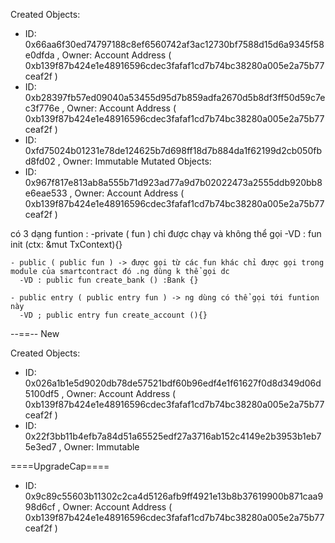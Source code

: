 


Created Objects:
  - ID: 0x66aa6f30ed74797188c8ef6560742af3ac12730bf7588d15d6a9345f58e0dfda , Owner: Account Address ( 0xb139f87b424e1e48916596cdec3fafaf1cd7b74bc38280a005e2a75b77ceaf2f )
  - ID: 0xb28397fb57ed09040a53455d95d7b859adfa2670d5b8df3ff50d59c7ec3f776e , Owner: Account Address ( 0xb139f87b424e1e48916596cdec3fafaf1cd7b74bc38280a005e2a75b77ceaf2f )
  - ID: 0xfd75024b01231e78de124625b7d698ff18d7b884da1f62199d2cb050fbd8fd02 , Owner: Immutable
Mutated Objects:
  - ID: 0x967f817e813ab8a555b71d923ad77a9d7b02022473a2555ddb920bb8e6eae533 , Owner: Account Address ( 0xb139f87b424e1e48916596cdec3fafaf1cd7b74bc38280a005e2a75b77ceaf2f )


  có 3 dạng funtion : 
    -private ( fun ) chỉ được chạy và không thể gọi 
      -VD : fun init (ctx: &mut TxContext){}

    - public ( public fun ) -> được gọi từ các fun khác chỉ được gọi trong module của smartcontract đó .ng dùng k thể gọi dc
      -VD : public fun create_bank () :Bank {}

    - public entry ( public entry fun ) -> ng dùng có thể gọi tới funtion này 
      -VD ; public entry fun create_account (){}

--==-- New 

Created Objects:
  - ID: 0x026a1b1e5d9020db78de57521bdf60b96edf4e1f61627f0d8d349d06d5100df5 , Owner: Account Address ( 0xb139f87b424e1e48916596cdec3fafaf1cd7b74bc38280a005e2a75b77ceaf2f )
  - ID: 0x22f3bb11b4efb7a84d51a65525edf27a3716ab152c4149e2b3953b1eb75e3ed7 , Owner: Immutable
  
  ====UpgradeCap====
  - ID: 0x9c89c55603b11302c2ca4d5126afb9ff4921e13b8b37619900b871caa998d6cf , Owner: Account Address (  0xb139f87b424e1e48916596cdec3fafaf1cd7b74bc38280a005e2a75b77ceaf2f )